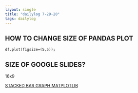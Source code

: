 ```yaml
---
layout: single
title: "dailylog 7-29-20"
tags: dailylog
---
```


## HOW TO CHANGE SIZE OF PANDAS PLOT

`df.plot(figsize=(5,5));`

## SIZE OF GOOGLE SLIDES?

16x9

[STACKED BAR GRAPH MATPLOTLIB](https://matplotlib.org/3.1.1/gallery/lines_bars_and_markers/bar_stacked.html)
